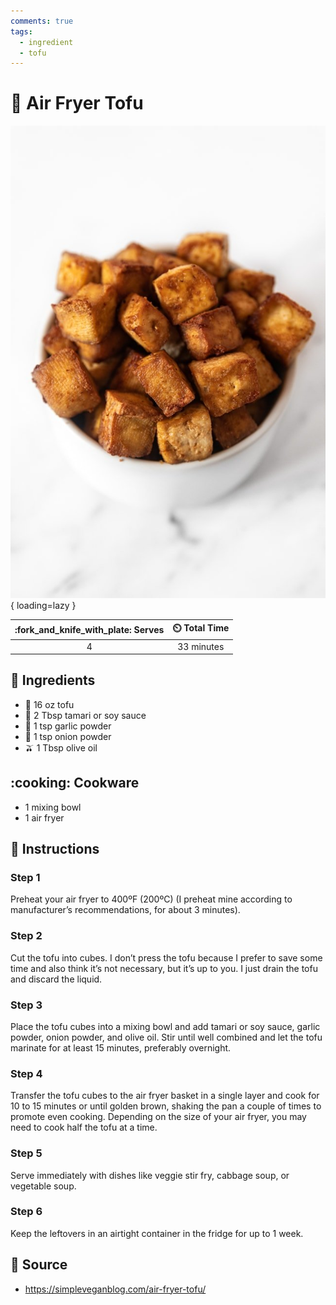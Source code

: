 ```yaml
---
comments: true
tags:
  - ingredient
  - tofu
---
```

# :butter: Air Fryer Tofu

![Air Fryer Tofu](../../assets/images/air-fryer-tofu.jpg){ loading=lazy }

| :fork_and_knife_with_plate: Serves | :timer_clock: Total Time |
|:----------------------------------:|:-----------------------: |
| 4 | 33 minutes |

## :salt: Ingredients

- :butter: 16 oz tofu
- :takeout_box: 2 Tbsp tamari or soy sauce
- :garlic: 1 tsp garlic powder
- :onion: 1 tsp onion powder
- :olive: 1 Tbsp olive oil

## :cooking: Cookware

- 1 mixing bowl
- 1 air fryer

## :pencil: Instructions

### Step 1

Preheat your air fryer to 400ºF (200ºC) (I preheat mine according to manufacturer’s recommendations, for about 3
minutes).

### Step 2

Cut the tofu into cubes. I don’t press the tofu because I prefer to save some time and also think it’s not
necessary, but it’s up to you. I just drain the tofu and discard the liquid.

### Step 3

Place the tofu cubes into a mixing bowl and add tamari or soy sauce, garlic powder, onion powder, and olive oil. Stir
until well combined and let the tofu marinate for at least 15 minutes, preferably overnight.

### Step 4

Transfer the tofu cubes to the air fryer basket in a single layer and cook for 10 to 15 minutes or until golden brown,
shaking the pan a couple of times to promote even cooking. Depending on the size of your air fryer, you may need to cook
half the tofu at a time.

### Step 5

Serve immediately with dishes like veggie stir fry, cabbage soup, or vegetable soup.

### Step 6

Keep the leftovers in an airtight container in the fridge for up to 1 week.

## :link: Source

- <https://simpleveganblog.com/air-fryer-tofu/>
